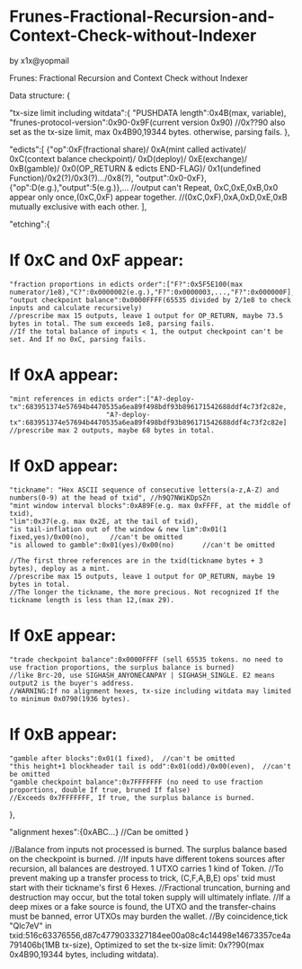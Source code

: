 # Frunes-Fractional-Recursion-and-Context-Check-without-Indexer
by x1x@yopmail 

Frunes: Fractional Recursion and Context Check without Indexer

Data structure:
{

"tx-size limit including witdata":{
	"PUSHDATA length":0x4B(max, variable),
	"frunes-protocol-version":0x90-0x9F(current version 0x90)
	//0x??90 also set as the tx-size limit, max 0x4B90,19344 bytes. otherwise, parsing fails.
},

"edicts":[
	{"op":0xF(fractional share)/
		  0xA(mint called activate)/
		  0xC(context balance checkpoint)/
		  0xD(deploy)/
		  0xE(exchange)/
		  0xB(gamble)/
		  0x0(OP_RETURN & edicts END-FLAG)/
		  0x1(undefined Function)/0x2(?)/0x3(?).../0x8(?),
	"output":0x0-0xF},
	{"op":D(e.g.),"output":5(e.g.)},...
	//output can't Repeat, 0xC,0xE,0xB,0x0 appear only once,(0xC,0xF) appear together.
	//(0xC,0xF),0xA,0xD,0xE,0xB mutually exclusive with each other. 
],

"etching":{
# If 0xC and 0xF appear:
	"fraction proportions in edicts order":["F?":0x5F5E100(max numerator/1e8),"C?":0x0000002(e.g.),"F?":0x0000003,...,"F?":0x000000F],
	"output checkpoint balance":0x0000FFFF(65535 divided by 2/1e8 to check inputs and calculate recursively)
	//prescribe max 15 outputs, leave 1 output for OP_RETURN, maybe 73.5 bytes in total. The sum exceeds 1e8, parsing fails.
	//If the total balance of inputs < 1, the output checkpoint can't be set. And If no 0xC, parsing fails.
# If 0xA appear:
	"mint references in edicts order":["A?-deploy-tx":683951374e57694b4470535a6ea89f498bdf93b896171542688ddf4c73f2c82e,
							"A?-deploy-tx":683951374e57694b4470535a6ea89f498bdf93b896171542688ddf4c73f2c82e]				
	//prescribe max 2 outputs, maybe 68 bytes in total.
# If 0xD appear:
	"tickname": "Hex ASCII sequence of consecutive letters(a-z,A-Z) and numbers(0-9) at the head of txid", //h9Q7NWiKDpSZn
	"mint window interval blocks":0xA89F(e.g. max 0xFFFF, at the middle of txid),
	"lim":0x37(e.g. max 0x2E, at the tail of txid),
	"is tail-inflation out of the window & new lim":0x01(1 fixed,yes)/0x00(no),     //can't be omitted
	"is allowed to gamble":0x01(yes)/0x00(no)       //can't be omitted

	//The first three references are in the txid(tickname bytes + 3 bytes), deploy as a mint.
	//prescribe max 15 outputs, leave 1 output for OP_RETURN, maybe 19 bytes in total.
	//The longer the tickname, the more precious. Not recognized If the tickname length is less than 12,(max 29).
# If 0xE appear:
	"trade checkpoint balance":0x0000FFFF (sell 65535 tokens. no need to use fraction proportions, the surplus balance is burned)
	//like Brc-20, use SIGHASH_ANYONECANPAY | SIGHASH_SINGLE. E2 means output2 is the buyer's address.
	//WARNING:If no alignment hexes, tx-size including witdata may limited to minimum 0x0790(1936 bytes).
# If 0xB appear:
	"gamble after blocks":0x01(1 fixed),  //can't be omitted
	"this height+1 blockheader tail is odd":0x01(odd)/0x00(even),  //can't be omitted
	"gamble checkpoint balance":0x7FFFFFFF (no need to use fraction proportions, double If true, bruned If false)
	//Exceeds 0x7FFFFFFF, If true, the surplus balance is burned.
},

"alignment hexes":{0xABC...}
//Can be omitted
}

//Balance from inputs not processed is burned. The surplus balance based on the checkpoint is burned.
//If inputs have different tokens sources after recursion, all balances are destroyed. 1 UTXO carries 1 kind of Token.
//To prevent making up a transfer process to trick, (C,F,A,B,E) ops' txid must start with their tickname's first 6 Hexes.
//Fractional truncation, burning and destruction may occur, but the total token supply will ultimately inflate.
//If a deep mixes or a fake source is found, the UTXO and the transfer-chains must be banned, error UTXOs may burden the wallet.
//By coincidence,tick "Qlc7eV" in txid:516c63376556,d87c4779033327184ee00a08c4c14498e14673357ce4a791406b(1MB tx-size), 
	Optimized to set the tx-size limit: 0x??90(max 0x4B90,19344 bytes, including witdata). 
